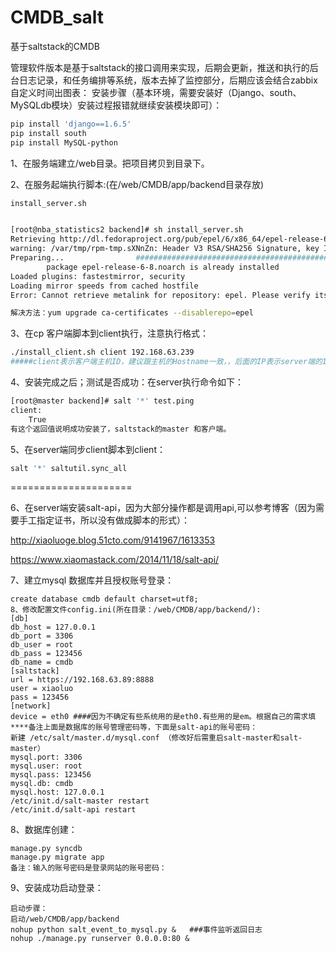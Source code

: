 # CMDB_salt
基于saltstack的CMDB

管理软件版本是基于saltstack的接口调用来实现，后期会更新，推送和执行的后台日志记录，和任务编排等系统，版本去掉了监控部分，后期应该会结合zabbix自定义时间出图表：
安装步骤（基本环境，需要安装好（Django、south、MySQLdb模块）安装过程报错就继续安装模块即可）：
```sh
pip install 'django==1.6.5'
pip install south
pip install MySQL-python
```
1、在服务端建立/web目录。把项目拷贝到目录下。

2、在服务起端执行脚本:(在/web/CMDB/app/backend目录存放)
```sh
install_server.sh  


[root@nba_statistics2 backend]# sh install_server.sh 
Retrieving http://dl.fedoraproject.org/pub/epel/6/x86_64/epel-release-6-8.noarch.rpm
warning: /var/tmp/rpm-tmp.sXNnZn: Header V3 RSA/SHA256 Signature, key ID 0608b895: NOKEY
Preparing...                ########################################### [100%]
        package epel-release-6-8.noarch is already installed
Loaded plugins: fastestmirror, security
Loading mirror speeds from cached hostfile
Error: Cannot retrieve metalink for repository: epel. Please verify its path and try again

解决方法：yum upgrade ca-certificates --disablerepo=epel
```

3、在cp 客户端脚本到client执行，注意执行格式：
```sh
./install_client.sh client 192.168.63.239    
#####client表示客户端主机ID，建议跟主机的Hostname一致，，后面的IP表示server端的IP地址。
```
4、安装完成之后；测试是否成功：在server执行命令如下：
```sh
[root@master backend]# salt '*' test.ping
client:
    True
有这个返回值说明成功安装了，saltstack的master 和客户端。
```
5、在server端同步client脚本到client：
```sh
salt '*' saltutil.sync_all
```
=====================

6、在server端安装salt-api，因为大部分操作都是调用api,可以参考博客（因为需要手工指定证书，所以没有做成脚本的形式）：

http://xiaoluoge.blog.51cto.com/9141967/1613353

https://www.xiaomastack.com/2014/11/18/salt-api/

7、建立mysql 数据库并且授权账号登录：
```
create database cmdb default charset=utf8; 
8、修改配置文件config.ini(所在目录：/web/CMDB/app/backend/):
[db]
db_host = 127.0.0.1  
db_port = 3306
db_user = root
db_pass = 123456
db_name = cmdb
[saltstack]
url = https://192.168.63.89:8888
user = xiaoluo
pass = 123456
[network]
device = eth0 ####因为不确定有些系统用的是eth0.有些用的是em。根据自己的需求填
****备注上面是数据库的账号管理密码等，下面是salt-api的账号密码：
新建 /etc/salt/master.d/mysql.conf （修改好后需重启salt-master和salt-master）
mysql.port: 3306
mysql.user: root
mysql.pass: 123456
mysql.db: cmdb
mysql.host: 127.0.0.1 
/etc/init.d/salt-master restart
/etc/init.d/salt-api restart
```
8、数据库创建：
```
manage.py syncdb
manage.py migrate app
备注：输入的账号密码是登录网站的账号密码：
```
9、安装成功启动登录：
```
启动步骤：
启动/web/CMDB/app/backend
nohup python salt_event_to_mysql.py &   ###事件监听返回日志
nohup ./manage.py runserver 0.0.0.0:80 &
```
